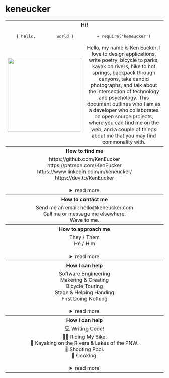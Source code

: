 # keneucker

<table>
  <tr>
    <th align="center" colspan="3">Hi!</th>
  </tr>
  <tr>
    <td align="center">
      <pre>{ hello,</pre>
    </td>
    <td align="center">
      <pre>world }</pre>
    </td>
    <td align="center" colspan="3">
      <pre>= require('keneucker')</pre>
    </td>
  </tr>

  <tr>
    <td colspan="2">
      <img
        width="234"
        height="234"
        src="https://keneucker.com/public/img/KenEucker-Octocat-large.png"
      />
    </td>
    <td colspan="1" align="center">
      Hello, my name is Ken Eucker. I love to design applications, write poetry, bicycle to parks,
      kayak on rivers, hike to hot springs, backpack through canyons, take candid photographs, and
      talk about the intersection of technology and psychology. This document outlines who I am as a
      developer who collaborates on open source projects, where you can find me on the web, and a
      couple of things about me that you may find commonality with.
    </td>
  </tr>

  <tr>
    <th align="center" colspan="3">How to find me</th>
  </tr>
  <tr>
    <td align="center" colspan="3">
      https://github.com/KenEucker<br />
      https://patreon.com/KenEucker<br />
      https://www.linkedin.com/in/keneucker/<br />
	  https://dev.to/KenEucker<br />
	  <br />
      <details>
        <summary>read more</summary>
        <br />
        I currently live in Portland, Oregon and work remotely with clients and colleagues from all
        over the world. If you're biking around the city I am in you just might run into me. ;)<br />
        On the internet I keep things pretty simple and use my first and last name most places, so
        I've got https://keneucker.com as a general landing page, but if you're looking for me
        elsewhere just try my name.
      </details>
    </td>
  </tr>

  <tr>
    <th align="center" colspan="3">How to contact me</th>
  </tr>
  <tr>
    <td align="center" colspan="3">
      Send me an email: hello@keneucker.com<br />
      Call me or message me elsewhere.<br />
      Wave to me.<br />
    </td>
  </tr>

  <tr>
    <th align="center" colspan="3">How to approach me</th>
  </tr>
  <tr>
    <td align="center" colspan="3">
      They / Them<br />
	  He / Him<br />
	  <br />
      <details>
        <summary>read more</summary>
        <br />
        I work well with direct communication and honesty, and also with asynchronous communication.
        Direct messages and emails allow me to prioritize my present moment and gives me an
        opportunity to respond at a time when my full attention can be given to the conversation. If
        you can, please let me know; what you have, what you are looking to achieve, how I can help, 
        and any expectations you might have for my response. 
        <br />
        <br />
        I am often focused and intentional in how I go about my day so a laugh, walk around the block, 
        or nice chat over a meal is a welcomed opportunity to get to know me better. We all have good 
        and bad days, productive days and days where you spend the entire time blocked. I find that 
        there are times when I am more available for random chats and distractions, and that there are 
        times when I am best left to my own schedule with my head down on the task at hand. I rarely 
        take myself "offline", but I will let you know quite immediately if I am too busy to connect.
      </details>
    </td>
  </tr>

  <tr>
    <th align="center" colspan="3">How I can help</th>
  </tr>
  <tr>
    <td align="center" colspan="3">
      Software Engineering<br />Makering & Creating<br />
      Bicycle Touring<br />
      Stage & Helping Handing<br />
	  First Doing Nothing<br />
	  <br />
      <details>
        <summary>read more</summary>
        <br />
        I really enjoy helping people become more efficient at what they are doing and providing
        solutions for people when they have an idea of what they want with what they have. Software
        Engineering projects aside, I also like to make myself available to actively participate in
        my community and environment. I think it's important to have support roles in every group
        and am a willing volunteer for most positions both in a professional and personal capacity.
        I make a good second in command and an even better self starting laborer. I think
        collaboration and communication are the best ways to accomplish a task with others and I
        have found a lot of success in talking through my thought process with others. We're all in
        this together. In addition to my software skills, I also have a fair amount of experience
        helping people in other ways. I have participated in building and supporting the;
        transportation, setup and teardown of large scale interactive art. I have lead small group
        bicycle tours, individual cycling adventures, and mass city-wide cycling events. I have
        joined peer support roles at various events and functions, ranging from de-escalation to
        incident command management.
      </details>
    </td>
  </tr>

  <tr>
    <th align="center" colspan="3">How I can help</th>
  </tr>
  <tr>
    <td align="center" colspan="3">
      💻 Writing Code!<br />
      🚴🏼‍ Riding My Bike.<br />
      🚣‍ Kayaking on the Rivers & Lakes of the PNW.<br />
      🎱 Shooting Pool.<br />
	  🍳 Cooking.<br />
	  <br />
      <details>
        <summary>read more</summary>
        <br />
        My schedule changes a lot with the seasons, but there are several constants to how I spend
        my time. One of those constats is riding my bicycle. I bike commute and travel with a
        backback and two waterbottles in the summertime, and I bike commute in the winter with
        raingear and two panniers. I like to ride for fun, for errands, with groups, and totally
        alone. I also really love to go kayaking on rivers and lakes all over the Pacific Northwest,
        and have made it a constant to meditate on the river at least once a month. It is my goal to
        have paddled in every body of water in Oregon.
        <br />
        <br />
        I also like to be out in the woods on trails, campsites, near mountains, and on rivers. I
        like to sit and stare at viewpoints high and low while having philisophical conversations
        about everything in life from feelings to adventures to technology and the study of all
        things. I like to work on crafts, tinker with electronics, and build things out of wood or
        metal or glass or ceramic. I like to take photographs and have been learning how to fly +
        shoot video with a drone.
        <br />
        <br />
        I also spend a lot of time on my computer when I'm not out and about, creating software
        solutions for problems big and small or non-existant at all. I am constantly learning. I
        find web development to be a lot of fun and I'll create new websites regularly without much
        thought. My career is important to me and I spend a lot of time discovering new platforms
        and programming techniques in order to grow my skills and knowledge. I find my work to be
        rewarding, creative, and inspiring in a lot of ways.
        <br />
        <br />
        I am nomadic. I love to travel and be in a constant state of movement, at times of my life.
        As a self employed engineer, I work 100% remotely for all of my clients and prefer this to
        any other working arrangement. I have had the privilege of being able to travel and work at
        the same time and I feel that all people who only need a laptop and the internet to complete
        their work deserve the same privilege.
      </details>
    </td>
  </tr>
</table>

